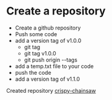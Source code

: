 # Create a repository

- Create a github repository
- Push some code
- add a version tag of v1.0.0
  - git tag
  - git tag v1.0.0
  - git push origin --tags
- add a temp.txt file to your code
- push the code
- add a version tag of v1.1.0

Created repository [crispy-chainsaw](https://github.com/jlainezs/crispy-chainsaw)

